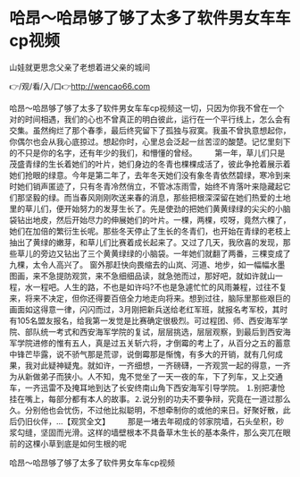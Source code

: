# 哈昂～哈昂够了够了太多了软件男女车车cp视频
山娃就更思念父亲了老想着进父亲的城间

👉/观/看/入/口👉http://wencao66.com

哈昂～哈昂够了够了太多了软件男女车车cp视频这一切，只因为你我不曾在一个对的时间相遇，我们的心也不曾真正的明白彼此，运行在一个平行线上，怎么会有交集。虽然绚烂了那个春季，最后终究留下了孤独与寂寞。我虽不曾执意想起你，你偶尔也会从我心底掠过。想起你时，心里总会泛起一丝苦涩的酸楚。记忆里刻下的不只是你的名字，还有年少的我们，和懵懂的曾经。
　　第一年，草儿们只是茂盛青绿的生长着她们的叶片，她们身边的冬青也棵棵成活了，彼此争抢着展示着她们抢眼的绿意。今年是第二年了，去年冬天她们没有象冬青依然碧绿，寒冷到来时她们销声匿迹了，只有冬青冷然俏立，不管冰冻雨雪，始终不肯落叶来隐藏起它们那坚毅的绿。而当春风刚刚吹送来春的消息，那些把根深深留在她们热爱的土地里的草儿们，便开始努力的发芽生长了。先是使劲的把她们黄黄绿绿的尖尖的小脑袋钻出地皮，然后开始尽力的伸展她们的叶片。一棵，两棵，哎呀，竟然六棵了，她们在加倍的繁衍生长呢。那些冬天停止了生长的冬青们，也开始在青绿的老枝上抽出了黄绿的嫩芽，和草儿们比赛着成长起来了。又过了几天，我欣喜的发现，那些草儿的旁边又钻出了三个黄黄绿绿的小脑袋。一年她们就翻了两番，三棵变成了九棵，太令人高兴了。
窗外那赶快向畏缩去的山岚、河道、地步，如一幅幅水墨图画，来不急提防观赏，来不急细细品读，就急弛而过，那好吧，就如许就山一程，水一程吧。人生的路，不也是如许吗?不也是急遽忙忙的风雨兼程，过往不复来，将来不决定，但你还得要百倍全力地走向将来。想到过往，脑际里那些艰巨的画面如这得意一律，闪闪而过，3月刚把新兵送给老红军班，就报名考军校，其时有105名盟友报名，给我第一发觉是比赛确定很极烈。可过程团、师、西安海军学院、部队统一考式和西安海军学院的复试，层层挑选，层层观察，到最后到西安海军学院进修的惟有五人，真是过五关斩六将，才倒霉的考上了，从百分之五的蓄意中锋芒毕露，说不骄气那是荒谬，说倒霉那是惭愧，有多大的开销，就有几何成果，我对此疑神疑鬼。就如许，一齐细想，一齐磅礴，一齐观赏一起的得意，一齐为从新做弟子而狭小。人不知，鬼不觉坐了一天一夜的车，下了列车，又上交通车，一齐迅雷不及掩耳地到达了长安终南山角下西安海军引导学院。
⒈别把凄怆挂在嘴上，每部分都有本人的故事。⒉说分别的功夫不要争辩，究竟在一道过那么久。分别他也会忧伤，不过他比拟聪明，不想牵制你的或他的来日。好聚好散，此后仍旧伙伴，...【观赏全文】
　　那是一堵去年砌成的邻家院墙，石头垒积，砂浆勾缝，坚固而光滑。这样的墙壁根本不具备草木生长的基本条件，那么突兀在眼前的这棵小草到底是如何生根的呢

哈昂～哈昂够了够了太多了软件男女车车cp视频
